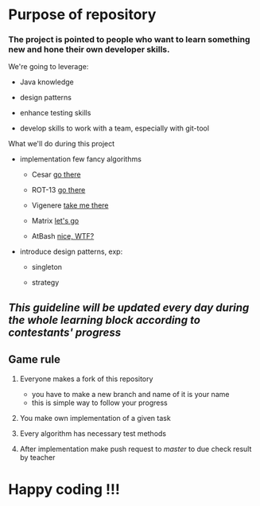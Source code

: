 # Purpose of repository

### The project is pointed to people who want to learn something new and hone their own developer skills.

We're going to leverage:

- Java knowledge

- design patterns

- enhance testing skills

- develop skills to work with a team, especially with git-tool


What we'll do during this project

- implementation few fancy algorithms

    - Cesar [go there][cesar_page]

    - ROT-13 [go there][rot13_page]

    - Vigenere [take me there][vigenere_page]

    - Matrix [let's go][matrix_page]

    - AtBash [nice, WTF?][AtBash_page]

- introduce design patterns, exp:

    - singleton

    - strategy 

## ___This guideline will be updated every day during the whole learning block according to contestants' progress___

## Game rule

1. Everyone makes a fork of this repository
    - you have to make a new branch and  name of it is your name
    - this is simple way to follow your progress

2. You make own implementation of a given task

3. Every algorithm has necessary test methods

4. After implementation make push request to _master_ to due check result by teacher 



# Happy coding !!!

[cesar_page]: <src/main/java/eu/szestkam/cryptotraining/cesar/CesarGuide.md> (Cesar cipher guideline)
[rot13_page]: <src/main/java/eu/szestkam/cryptotraining/rot_13/Rot13Guide.md> (ROT-13 cipher guideline)
[rot13_page]: <src/main/java/eu/szestkam/cryptotraining/rot_13/Rot13Guide.md> (ROT-13 cipher guideline)
[vigenere_page]: <src/main/java/eu/szestkam/cryptotraining/vigenere/VigenereGuide.md> (Vigenere cipher guideline)
[matrix_page]: <src/main/java/eu/szestkam/cryptotraining/matrix/MatrixGuide.md> (Matrix cipher guideline)
[AtBash_page]: <src/main/java/eu/szestkam/cryptotraining/AtBash/AtBashGuide.md> (AtBash cipher guideline)